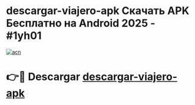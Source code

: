 # descargar-viajero-apk Скачать APK Бесплатно на Android 2025 - #1yh01

[![acn](https://github.com/user-attachments/assets/0f9c940e-d8b0-45ae-aac7-cd30a18b3e1c)](https://apps.freeplayer.one?title=descargar-viajero-apk&ref=9RF)

# 👉🔴 Descargar [descargar-viajero-apk](https://apps.freeplayer.one?title=descargar-viajero-apk&ref=9RF)